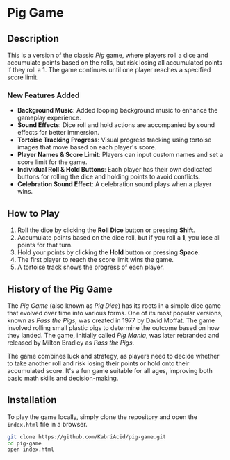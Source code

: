 # Pig Game

## Description
This is a version of the classic *Pig* game, where players roll a dice and accumulate points based on the rolls, but risk losing all accumulated points if they roll a 1. The game continues until one player reaches a specified score limit.

### New Features Added
- **Background Music**: Added looping background music to enhance the gameplay experience.
- **Sound Effects**: Dice roll and hold actions are accompanied by sound effects for better immersion.
- **Tortoise Tracking Progress**: Visual progress tracking using tortoise images that move based on each player's score.
- **Player Names & Score Limit**: Players can input custom names and set a score limit for the game.
- **Individual Roll & Hold Buttons**: Each player has their own dedicated buttons for rolling the dice and holding points to avoid conflicts.
- **Celebration Sound Effect**: A celebration sound plays when a player wins.

## How to Play
1. Roll the dice by clicking the **Roll Dice** button or pressing **Shift**.
2. Accumulate points based on the dice roll, but if you roll a **1**, you lose all points for that turn.
3. Hold your points by clicking the **Hold** button or pressing **Space**.
4. The first player to reach the score limit wins the game.
5. A tortoise track shows the progress of each player.

## History of the Pig Game
The *Pig Game* (also known as *Pig Dice*) has its roots in a simple dice game that evolved over time into various forms. One of its most popular versions, known as *Pass the Pigs*, was created in 1977 by David Moffat. The game involved rolling small plastic pigs to determine the outcome based on how they landed. The game, initially called *Pig Mania*, was later rebranded and released by Milton Bradley as *Pass the Pigs*.

The game combines luck and strategy, as players need to decide whether to take another roll and risk losing their points or hold onto their accumulated score. It's a fun game suitable for all ages, improving both basic math skills and decision-making.

## Installation
To play the game locally, simply clone the repository and open the `index.html` file in a browser.

```bash
git clone https://github.com/KabriAcid/pig-game.git
cd pig-game
open index.html
